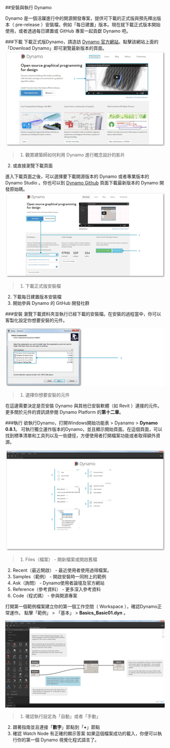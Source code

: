 ##安裝與執行 Dynamo

Dynamo 是一個活躍進行中的開源開發專案，提供可下載的正式版與預先釋出版本（ pre-release ）安裝檔，例如「每日建置」版本。現在就下載正式版本開始使用，或者透過每日建置或 GitHub 專案一起貢獻 Dynamo 吧。

###下載
下載正式版Dynamo，請造訪 [Dynamo 官方網站](http://dynamobim.com/)。點擊該網站上面的「Download Dynamo」即可瀏覽最新版本的頁面。
![website homepage](images/2-1/01-DynamoHomepage.png)
>1. 觀賞建築師如何利用 Dynamo 進行概念設計的影片
2.  或直接瀏覽下載頁面


進入下載頁面之後，可以選擇要下載開源版本的 Dynamo 或者專業版本的 Dynamo Studio 。你也可以到 [Dynamo Github](https://github.com/DynamoDS/Dynamo) 頁面下載最新版本的 Dynamo 開發原始碼。
![website downloads page](images/2-1/02-DynamoDownload.png)


> 1. 下載正式版安裝檔
2. 下載每日建置版本安裝檔
3. 開始參與 Dynamo 的 GitHub 開發社群

###安裝
瀏覽下載資料夾並執行已經下載的安裝檔。在安裝的過程當中，你可以客製化設定你想要安裝的元件。

![Setup Window](images/2-1/03-InstallSetup.png)
> 1. 選擇你想要安裝的元件

在這邊需要決定是否安裝 Dynamo 與其他已安裝軟體（如 Revit ）連接的元件。更多關於元件的資訊請參閱 Dynamo Platform 的**第十二章**。


###執行
欲執行Dynamo，打開Windows開始功能表 > Dyanamo > **Dynamo 0.8.1**。 可執行獨立運作版本的Dynamo，並且顯示開始頁面。在這個頁面，可以找到標準清單和工具列以及一些捷徑，方便使用者打開檔案功能或者取得額外資源。

![NEEDS UPDATE - labels Dynamo start page](images/2-1/04-DynamoStartpage.png)

>1. Files（檔案） - 開新檔案或開啟舊檔
2. Recent（最近開啟） - 最近使用者使用過得檔案。
3. Samples（範例） - 開啟安裝時一同附上的範例
4. Ask（詢問） - Dynamo使用者論壇及官方網站
5. Reference（參考資料） - 更多深入參考資料
6. Code（程式碼） - 參與開源專案

打開第一個範例檔案建立你的第一個工作空間（ Workspace ），確認Dynamo正常運作。 點擊「範例」 > 「基本」 > **Basics_Basic01.dyn** 。

![NEEDS UPDATE - Basics_Basic01](images/2-1/05-Basics_Basic01.png)
> 1. 確認執行設定為「自動」或者「手動」
2. 跟著指南並且連接「**數字**」節點到「**+**」節點
3. 確認 Watch Node 有正確的顯示答案 
如果這個檔案成功的載入，你便可以執行你的第一個 Dynamo 視覺化程式語言了。
